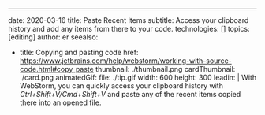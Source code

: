 ---
date: 2020-03-16
title: Paste Recent Items
subtitle: Access your clipboard history and add any items from there to your code.
technologies: []
topics: [editing]
author: er
seealso:
- title: Copying and pasting code
  href: https://www.jetbrains.com/help/webstorm/working-with-source-code.html#copy_paste
thumbnail: ./thumbnail.png
cardThumbnail: ./card.png
animatedGif:
  file: ./tip.gif
  width: 600
  height: 300
leadin: |
  With WebStorm, you can quickly access your clipboard history with 
  *Ctrl+Shift+V/Cmd+Shift+V* and paste any of the recent items copied 
  there into an opened file. 
